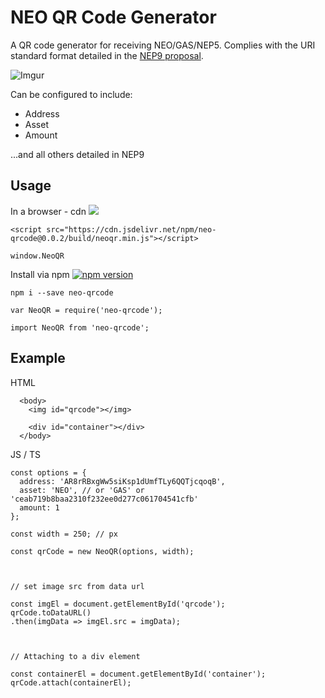 # NEO QR Code Generator
A QR code generator for receiving NEO/GAS/NEP5. Complies with the URI standard format detailed in the [NEP9 proposal](https://github.com/neo-project/proposals/pull/25).

![Imgur](https://i.imgur.com/ofagD21.png)

Can be configured to include:
- Address
- Asset
- Amount

...and all others detailed in NEP9

## Usage

In a browser - cdn [![](https://data.jsdelivr.com/v1/package/npm/neo-qrcode/badge)](https://www.jsdelivr.com/package/npm/neo-qrcode)
```
<script src="https://cdn.jsdelivr.net/npm/neo-qrcode@0.0.2/build/neoqr.min.js"></script>
```
```
window.NeoQR
```

Install via npm [![npm version](https://badge.fury.io/js/neo-qrcode.svg)](https://badge.fury.io/js/neo-qrcode)
```
npm i --save neo-qrcode
```

```
var NeoQR = require('neo-qrcode');

import NeoQR from 'neo-qrcode';
```

## Example
HTML
```
  <body>
    <img id="qrcode"></img>

    <div id="container"></div>
  </body>
```

JS / TS
```
const options = {
  address: 'AR8rRBxgWw5siKsp1dUmfTLy6QQTjcqoqB',
  asset: 'NEO', // or 'GAS' or 'ceab719b8baa2310f232ee0d277c061704541cfb'
  amount: 1
};

const width = 250; // px

const qrCode = new NeoQR(options, width);



// set image src from data url

const imgEl = document.getElementById('qrcode');
qrCode.toDataURL()
.then(imgData => imgEl.src = imgData);



// Attaching to a div element

const containerEl = document.getElementById('container');
qrCode.attach(containerEl);
```
